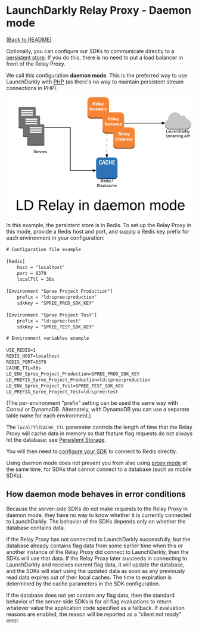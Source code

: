 # LaunchDarkly Relay Proxy - Daemon mode

[(Back to README)](../README.md)

Optionally, you can configure our SDKs to communicate directly to a [persistent store](./persistent-storage.md). If you do this, there is no need to put a load balancer in front of the Relay Proxy.

We call this configuration **daemon mode**. This is the preferred way to use LaunchDarkly with [PHP](./php.md) (as there's no way to maintain persistent stream connections in PHP).

![Relay Proxy in daemon mode](relay-daemon.png)

In this example, the persistent store is in Redis. To set up the Relay Proxy in this mode, provide a Redis host and port, and supply a Redis key prefix for each environment in your configuration:

```
# Configuration file example

[Redis]
    host = "localhost"
    port = 6379
    localTtl = 30s

[Environment "Spree Project Production"]
    prefix = "ld:spree:production"
    sdkKey = "SPREE_PROD_SDK_KEY"

[Environment "Spree Project Test"]
    prefix = "ld:spree:test"
    sdkKey = "SPREE_TEST_SDK_KEY"
```

```
# Environment variables example

USE_REDIS=1
REDIS_HOST=localhost
REDIS_PORT=6379
CACHE_TTL=30s
LD_ENV_Spree_Project_Production=SPREE_PROD_SDK_KEY
LD_PREFIX_Spree_Project_Production=ld:spree:production
LD_ENV_Spree_Project_Test=SPREE_TEST_SDK_KEY
LD_PREFIX_Spree_Project_Test=ld:spree:test
```

(The per-environment "prefix" setting can be used the same way with Consul or DynamoDB. Alternately, with DynamoDB you can use a separate table name for each environment.)

The `localTtl`/`CACHE_TTL` parameter controls the length of time that the Relay Proxy will cache data in memory so that feature flag requests do not always hit the database; see [Persistent Storage](./persistent-storage.md).

You will then need to [configure your SDK](https://docs.launchdarkly.com/sdk/concepts/feature-store#using-a-persistent-feature-store-without-connecting-to-launchdarkly) to connect to Redis directly.

Using daemon mode does not prevent you from also using [proxy mode](./proxy-mode.md) at the same time, for SDKs that cannot connect to a database (such as mobile SDKs).

## How daemon mode behaves in error conditions

Because the server-side SDKs do not make requests to the Relay Proxy in daemon mode, they have no way to know whether it is currently connected to LaunchDarkly. The behavior of the SDKs depends only on whether the database contains data.

If the Relay Proxy has not connected to LaunchDarkly successfully, but the database already contains flag data from some earlier time when this or another instance of the Relay Proxy did connect to LaunchDarkly, then the SDKs will use that data. If the Relay Proxy later succeeds in connecting to LaunchDarkly and receives current flag data, it will update the database, and the SDKs will start using the updated data as soon as any previously read data expires out of their local caches. The time to expiration is determined by the cache parameters in the SDK configuration.

If the database does not yet contain any flag data, then the standard behavior of the server-side SDKs is for all flag evaluations to return whatever value the application code specified as a fallback. If evaluation reasons are enabled, the reason will be reported as a "client not ready" error.
